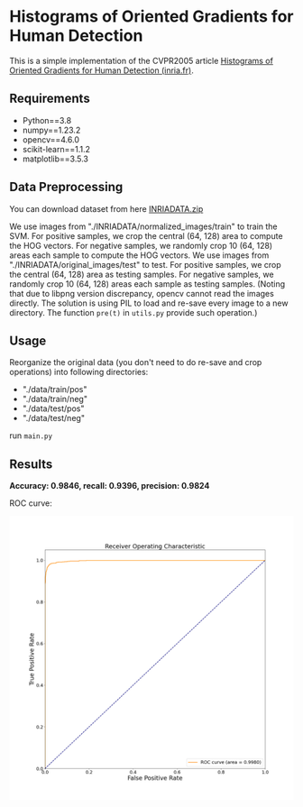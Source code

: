 # Histograms of Oriented Gradients for Human Detection

This is a simple implementation of the CVPR2005 article [Histograms of Oriented Gradients for Human Detection (inria.fr)](https://hal.inria.fr/file/index/docid/548512/filename/hog_cvpr2005.pdf).

## Requirements

* Python==3.8
* numpy==1.23.2
* opencv==4.6.0
* scikit-learn==1.1.2
* matplotlib==3.5.3

## Data Preprocessing

You can download dataset from here [INRIADATA.zip](https://pan.baidu.com/s/1eSdlw7g)

We use images from "./INRIADATA/normalized_images/train" to train the SVM.  For positive samples, we crop the central (64, 128) area to compute the HOG vectors. For negative samples, we randomly crop 10 (64, 128) areas each sample to compute the HOG vectors. 
We use images from "./INRIADATA/original_images/test" to test. For positive samples, we crop the central (64, 128) area as testing samples. For negative samples, we randomly crop 10 (64, 128) areas each sample as testing samples.
(Noting that due to libpng version discrepancy, opencv cannot read the images directly. The solution is using PIL to load and re-save every image to a new directory. The function `pre(t)` in  `utils.py` provide such operation.)

## Usage

Reorganize the original data (you don't need to do re-save and crop operations) into following directories:

* "./data/train/pos"
* "./data/train/neg"
* "./data/test/pos"
* "./data/test/neg"

run `main.py`

## Results

**Accuracy: 0.9846, recall: 0.9396, precision: 0.9824**

ROC curve: 

<img src="result_roc.png" alt="result_roc" style="zoom: 50%;" />



